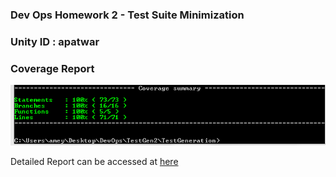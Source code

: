 ### Dev Ops Homework 2 - Test Suite Minimization

### Unity ID : apatwar

### Coverage Report

![ScreenShot](CoverageReport.png)

Detailed Report can be accessed at [here](https://github.com/ameyp1992/Homework2DevOps/blob/master/coverage/lcov-report/index.html)




